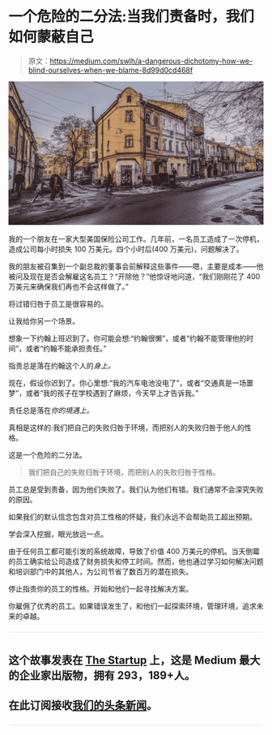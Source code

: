 # 一个危险的二分法:当我们责备时，我们如何蒙蔽自己

> 原文：<https://medium.com/swlh/a-dangerous-dichotomy-how-we-blind-ourselves-when-we-blame-8d99d0cd468f>

![](img/a3bd6a976d64fdfe74cd1c9ef416c075.png)

我的一个朋友在一家大型美国保险公司工作。几年前，一名员工造成了一次停机，造成公司每小时损失 100 万美元。四个小时后(400 万美元)，问题解决了。

我的朋友被召集到一个副总裁的董事会前解释这些事件——嗯，主要是成本——他被问及现在是否会解雇这名员工？“开除他？”他惊讶地问道，“我们刚刚花了 400 万美元来确保我们再也不会这样做了。”

将过错归咎于员工是很容易的。

让我给你另一个场景。

想象一下约翰上班迟到了。你可能会想:“约翰很懒”，或者“约翰不能管理他的时间”，或者“约翰不能承担责任。”

指责总是落在约翰这个人的*身上。*

现在，假设你迟到了。你心里想:“我的汽车电池没电了”，或者“交通真是一场噩梦”，或者“我的孩子在学校遇到了麻烦，今天早上才告诉我。”

责任总是落在*你的境遇上。*

真相是这样的:我们把自己的失败归咎于环境，而把别人的失败归咎于他人的性格。

这是一个危险的二分法。

> 我们把自己的失败归咎于环境，而把别人的失败归咎于性格。

员工总是受到责备，因为他们失败了。我们认为他们有错。我们通常不会深究失败的原因。

如果我们的默认信念包含对员工性格的怀疑，我们永远不会帮助员工超出预期。

学会深入挖掘，眼光放远一点。

由于任何员工都可能引发的系统故障，导致了价值 400 万美元的停机。当天倒霉的员工确实给公司造成了财务损失和停工时间。然而，他也通过学习如何解决问题和培训部门中的其他人，为公司节省了数百万的潜在损失。

停止指责你的员工的性格。开始和他们一起寻找解决方案。

你雇佣了优秀的员工。如果错误发生了，和他们一起探索环境，管理环境，追求未来的卓越。

![](img/731acf26f5d44fdc58d99a6388fe935d.png)

## 这个故事发表在 [The Startup](https://medium.com/swlh) 上，这是 Medium 最大的企业家出版物，拥有 293，189+人。

## 在此订阅接收[我们的头条新闻](http://growthsupply.com/the-startup-newsletter/)。

![](img/731acf26f5d44fdc58d99a6388fe935d.png)